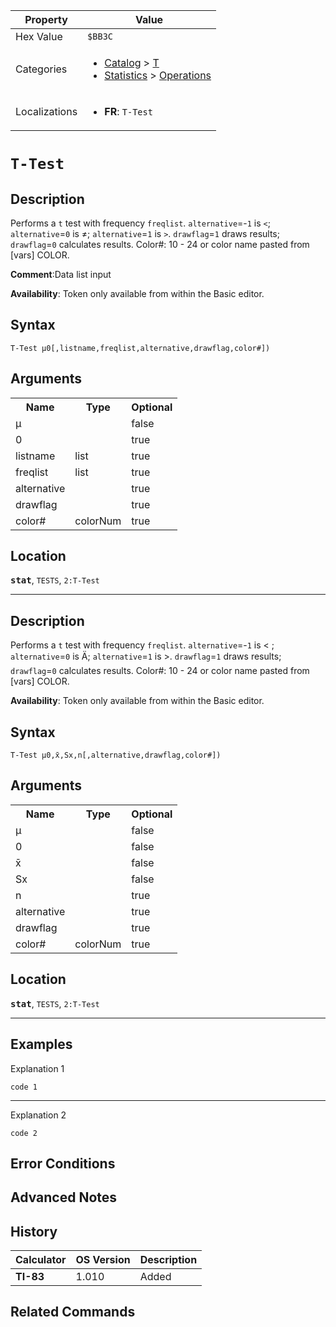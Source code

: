 | Property      | Value |
|---------------|-------|
| Hex Value     | `$BB3C`|
| Categories    | <ul><li>[Catalog](<../categories/Catalog.md>) > [T](<../categories/Catalog.md#T>)</li><li>[Statistics](<../categories/Statistics.md>) > [Operations](<../categories/Statistics.md#Operations>)</li></ul> |
| Localizations | <ul><li><b>FR</b>: `T-Test `</li></ul> |

# `T-Test `

## Description
Performs a `t` test with frequency `freqlist`. `alternative`=-`1` is `<`; `alternative`=`0` is ≠; `alternative`=`1` is `>`. `drawflag`=`1` draws results; `drawflag`=`0` calculates results.
Color#: 10 - 24 or color name pasted from [vars] COLOR.

<b>Comment</b>:Data list input

<b>Availability</b>: Token only available from within the Basic editor.

## Syntax
`T-Test μ0[,listname,freqlist,alternative,drawflag,color#]) `

## Arguments
<table>
<tr><th>Name</th><th>Type</th><th>Optional</th></tr>

<tr><td>μ</td><td></td><td>false</td></tr>

<tr><td>0</td><td></td><td>true</td></tr>

<tr><td>listname</td><td>list</td><td>true</td></tr>

<tr><td>freqlist</td><td>list</td><td>true</td></tr>

<tr><td>alternative</td><td></td><td>true</td></tr>

<tr><td>drawflag</td><td></td><td>true</td></tr>

<tr><td>color#</td><td>colorNum</td><td>true</td></tr>

</table>

## Location
<tt><kbd><b>stat</b></kbd></tt>, `TESTS`, `2:T-Test`
<hr>

## Description
Performs a `t` test with frequency `freqlist`. `alternative`=-`1` is < ; `alternative`=`0` is Ä; `alternative`=`1` is >. `drawflag`=`1` draws results; `drawflag`=`0` calculates results.
Color#: 10 - 24 or color name pasted from [vars] COLOR.


<b>Availability</b>: Token only available from within the Basic editor.

## Syntax
`T-Test μ0,x̄,Sx,n[,alternative,drawflag,color#])`

## Arguments
<table>
<tr><th>Name</th><th>Type</th><th>Optional</th></tr>

<tr><td>μ</td><td></td><td>false</td></tr>

<tr><td>0</td><td></td><td>false</td></tr>

<tr><td>x̄</td><td></td><td>false</td></tr>

<tr><td>Sx</td><td></td><td>false</td></tr>

<tr><td>n</td><td></td><td>true</td></tr>

<tr><td>alternative</td><td></td><td>true</td></tr>

<tr><td>drawflag</td><td></td><td>true</td></tr>

<tr><td>color#</td><td>colorNum</td><td>true</td></tr>

</table>

## Location
<tt><kbd><b>stat</b></kbd></tt>, `TESTS`, `2:T-Test`
<hr>

## Examples

Explanation 1
```ti-basic
code 1
```
---
Explanation 2
```ti-basic
code 2
```

## Error Conditions


## Advanced Notes


## History
| Calculator | OS Version | Description |
|------------|------------|-------------|
| <b>TI-83</b> | 1.010 | Added

## Related Commands

    